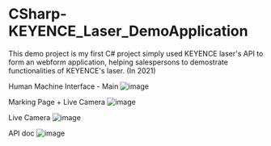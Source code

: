 # CSharp-KEYENCE_Laser_DemoApplication
This demo project is my first C# project simply used KEYENCE laser's API to form an webform application, helping salespersons to demostrate functionalities of KEYENCE's laser. (In 2021)


Human Machine Interface - Main 
![image](https://github.com/peggydbc1217/CSharp-KEYENCE_Laser_DemoApplication/assets/42536652/0b07c16c-4f7b-41aa-ac40-2c176eeeb7f8)

Marking Page + Live Camera
![image](https://github.com/peggydbc1217/CSharp-KEYENCE_Laser_DemoApplication/assets/42536652/68df506a-b21b-45bf-85db-0e0278c8aedc)

Live Camera
![image](https://github.com/peggydbc1217/CSharp-KEYENCE_Laser_DemoApplication/assets/42536652/e7642a3d-23e4-4ac9-af06-a8c17098e691)

API doc
![image](https://github.com/peggydbc1217/CSharp-KEYENCE_Laser_DemoApplication/assets/42536652/25c22485-1317-4c8f-aad4-97857b6b3f6f)









